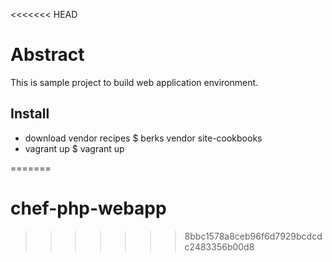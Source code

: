 <<<<<<< HEAD
# Abstract

This is sample project to build web application environment.

## Install

* download vendor recipes
    $ berks vendor site-cookbooks
* vagrant up
    $ vagrant up

=======
# chef-php-webapp
>>>>>>> 8bbc1578a8ceb96f6d7929bcdcdc2483356b00d8

